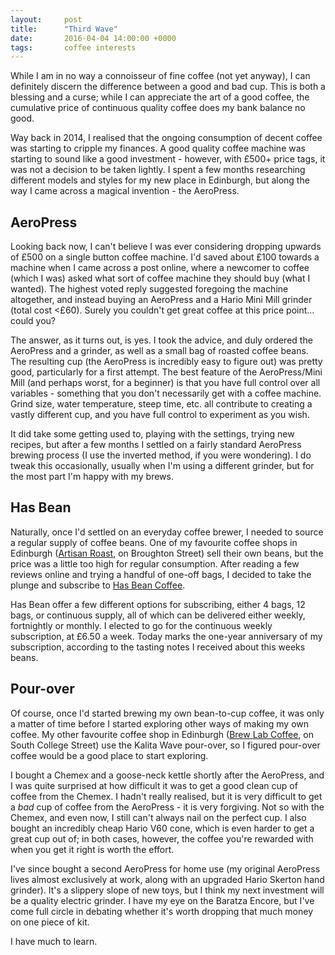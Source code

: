 ```yaml
---
layout:     post
title:      "Third Wave"
date:       2016-04-04 14:00:00 +0000
tags:       coffee interests
---
```


While I am in no way a connoisseur of fine coffee (not yet anyway), I can definitely discern the difference between a good and bad cup. This is both a blessing and a curse; while I can appreciate the art of a good coffee, the cumulative price of continuous quality coffee does my bank balance no good.

<!-- Read More -->

Way back in 2014, I realised that the ongoing consumption of decent coffee was starting to cripple my finances. A good quality coffee machine was starting to sound like a good investment - however, with £500+ price tags, it was not a decision to be taken lightly. I spent a few months researching different models and styles for my new place in Edinburgh, but along the way I came across a magical invention - the AeroPress.

## AeroPress

Looking back now, I can't believe I was ever considering dropping upwards of £500 on a single button coffee machine. I'd saved about £100 towards a machine when I came across a post online, where a newcomer to coffee (which I was) asked what sort of coffee machine they should buy (what I wanted). The highest voted reply suggested foregoing the machine altogether, and instead buying an AeroPress and a Hario Mini Mill grinder (total cost <£60). Surely you couldn't get great coffee at this price point... could you?

The answer, as it turns out, is yes. I took the advice, and duly ordered the AeroPress and a grinder, as well as a small bag of roasted coffee beans. The resulting cup (the AeroPress is incredibly easy to figure out) was pretty good, particularly for a first attempt. The best feature of the AeroPress/Mini Mill (and perhaps worst, for a beginner) is that you have full control over all variables - something that you don't necessarily get with a coffee machine. Grind size, water temperature, steep time, etc. all contribute to creating a vastly different cup, and you have full control to experiment as you wish.

It did take some getting used to, playing with the settings, trying new recipes, but after a few months I settled on a fairly standard AeroPress brewing process (I use the inverted method, if you were wondering). I do tweak this occasionally, usually when I'm using a different grinder, but for the most part I'm happy with my brews.

## Has Bean

Naturally, once I'd settled on an everyday coffee brewer, I needed to source a regular supply of coffee beans. One of my favourite coffee shops in Edinburgh ([Artisan Roast][artisan-roast], on Broughton Street) sell their own beans, but the price was a little too high for regular consumption. After reading a few reviews online and trying a handful of one-off bags, I decided to take the plunge and subscribe to [Has Bean Coffee][has-bean-coffee].

Has Bean offer a few different options for subscribing, either 4 bags, 12 bags, or continuous supply, all of which can be delivered either weekly, fortnightly or monthly. I elected to go for the continuous weekly subscription, at £6.50 a week. Today marks the one-year anniversary of my subscription, according to the tasting notes I received about this weeks beans.

## Pour-over

Of course, once I'd started brewing my own bean-to-cup coffee, it was only a matter of time before I started exploring other ways of making my own coffee. My other favourite coffee shop in Edinburgh ([Brew Lab Coffee][brew-lab-coffee], on South College Street) use the Kalita Wave pour-over, so I figured pour-over coffee would be a good place to start exploring.

I bought a Chemex and a goose-neck kettle shortly after the AeroPress, and I was quite surprised at how difficult it was to get a good clean cup of coffee from the Chemex. I hadn't really realised, but it is very difficult to get a _bad_ cup of coffee from the AeroPress - it is very forgiving. Not so with the Chemex, and even now, I still can't always nail on the perfect cup. I also bought an incredibly cheap Hario V60 cone, which is even harder to get a great cup out of; in both cases, however, the coffee you're rewarded with when you get it right is worth the effort.

I've since bought a second AeroPress for home use (my original AeroPress lives almost exclusively at work, along with an upgraded Hario Skerton hand grinder). It's a slippery slope of new toys, but I think my next investment will be a quality electric grinder. I have my eye on the Baratza Encore, but I've come full circle in debating whether it's worth dropping that much money on one piece of kit.

I have much to learn.

[brew-lab-coffee]: http://www.brewlabcoffee.co.uk/
[artisan-roast]: http://www.artisanroast.co.uk/
[has-bean-coffee]: http://www.hasbean.co.uk/